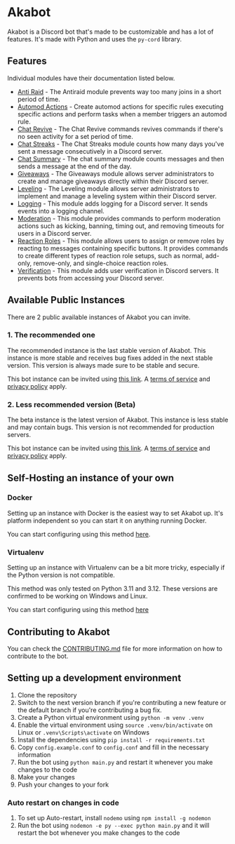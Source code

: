 

# Akabot

Akabot is a Discord bot that's made to be customizable and has a lot of features. It's made with Python and uses the `py-cord` library.

## Features

Individual modules have their documentation listed below.

- [Anti Raid](https://github.com/mldchan/Akabot/wiki/Anti-Raid) - The Antiraid module prevents way too many joins in a short period of time.
- [Automod Actions](https://github.com/mldchan/Akabot/wiki/Automod-Actions) - Create automod actions for specific rules executing specific actions and perform tasks when a member triggers an automod rule.
- [Chat Revive](https://github.com/mldchan/Akabot/wiki/Chat-Revive) - The Chat Revive commands revives commands if there's no seen activity for a set period of time.
- [Chat Streaks](https://github.com/mldchan/Akabot/wiki/Chat-Streaks) - The Chat Streaks module counts how many days you've sent a message consecutively in a Discord server.
- [Chat Summary](https://github.com/mldchan/Akabot/wiki/Chat-Summary) - The chat summary module counts messages and then sends a message at the end of the day.
- [Giveaways](https://github.com/mldchan/Akabot/wiki/Giveaways) - The Giveaways module allows server administrators to create and manage giveaways directly within their Discord server.
- [Leveling](https://github.com/mldchan/Akabot/wiki/Leveling) - The Leveling module allows server administrators to implement and manage a leveling system within their Discord server.
- [Logging](https://github.com/mldchan/Akabot/wiki/Logging) - This module adds logging for a Discord server. It sends events into a logging channel.
- [Moderation](https://github.com/mldchan/Akabot/wiki/Moderation) - This module provides commands to perform moderation actions such as kicking, banning, timing out, and removing timeouts for users in a Discord server.
- [Reaction Roles](https://github.com/mldchan/Akabot/wiki/Reaction-Roles) - This module allows users to assign or remove roles by reacting to messages containing specific buttons. It provides commands to create different types of reaction role setups, such as normal, add-only, remove-only, and single-choice reaction roles.
- [Verification](https://github.com/mldchan/Akabot/wiki/Verification) - This module adds user verification in Discord servers. It prevents bots from accessing your Discord server.

## Available Public Instances

There are 2 public available instances of Akabot you can invite.

### 1. The recommended one

The recommended instance is the last stable version of Akabot. This instance is more stable and receives bug fixes added in the next stable version. This version is always made sure to be stable and
secure.

This bot instance can be invited using [this link](https://discord.com/oauth2/authorize?client_id=1172922944033411243). A [terms of service](https://mldkyt.com/project/akabot/tos)
and [privacy policy](https://mldkyt.com/project/akabot/privacy) apply.

### 2. Less recommended version (Beta)

The beta instance is the latest version of Akabot. This instance is less stable and may contain bugs. This version is not recommended for production servers.

This bot instance can be invited using [this link](https://discord.com/oauth2/authorize?client_id=1256907946261090354). A [terms of service](https://mldkyt.com/project/akabot/tos)
and [privacy policy](https://mldkyt.com/project/akabot/privacy) apply.

## Self-Hosting an instance of your own

### Docker

Setting up an instance with Docker is the easiest way to set Akabot up. It's platform independent so you can start it on anything running Docker.

You can start configuring using this method [here](https://github.com/mldchan/Akabot/wiki/Self-Host-Using-Docker).

### Virtualenv

Setting up an instance with Virtualenv can be a bit more tricky, especially if the Python version is not compatible.

This method was only tested on Python 3.11 and 3.12. These versions are confirmed to be working on Windows and Linux.

You can start configuring using this method [here](https://github.com/mldchan/Akabot/wiki/Self-Host-Using-Virtualenv)

## Contributing to Akabot

You can check the [CONTRIBUTING.md](CONTRIBUTING.md) file for more information on how to contribute to the bot.

## Setting up a development environment

1. Clone the repository
2. Switch to the next version branch if you're contributing a new feature or the default branch if you're contributing a bug fix.
3. Create a Python virtual environment using `python -m venv .venv`
4. Enable the virtual environment using `source .venv/bin/activate` on Linux or `.venv\Scripts\activate` on Windows
5. Install the dependencies using `pip install -r requirements.txt`
6. Copy `config.example.conf` to `config.conf` and fill in the necessary information
7. Run the bot using `python main.py` and restart it whenever you make changes to the code
8. Make your changes
9. Push your changes to your fork

### Auto restart on changes in code

1. To set up Auto-restart, install `nodemo` using `npm install -g nodemon`
2. Run the bot using `nodemon -e py --exec python main.py` and it will restart the bot whenever you make changes to the code
